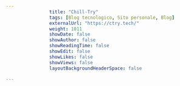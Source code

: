 ---
                title: "Chill-Try"
                tags: [Blog tecnologico, Sito personale, Blog]
                externalUrl: "https://ctry.tech/"
                weight: 1011
                showDate: false
                showAuthor: false
                showReadingTime: false
                showEdit: false
                showLikes: false
                showViews: false
                layoutBackgroundHeaderSpace: false
                ---

